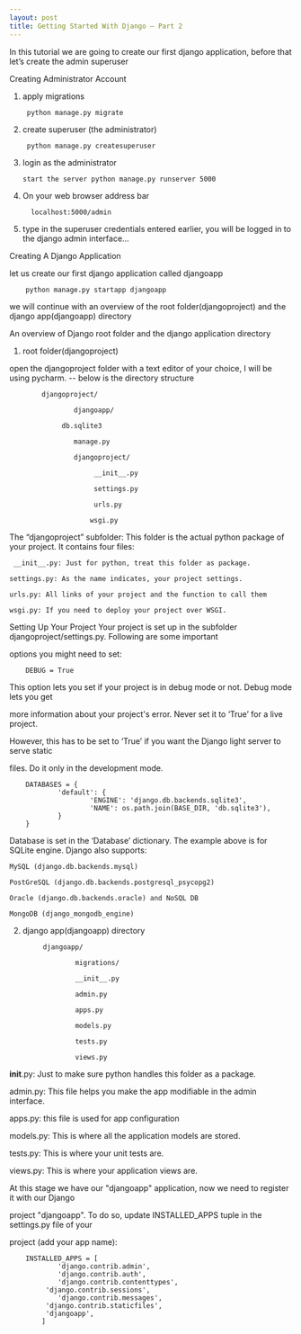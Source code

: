 ```yaml
---
layout: post
title: Getting Started With Django – Part 2
---
```



In this tutorial we are going to create our first django application, before that let’s create the admin superuser

Creating Administrator Account

1. apply migrations

		python manage.py migrate


2.  create superuser (the administrator)

		 python manage.py createsuperuser


3.  login as the administrator

		start the server python manage.py runserver 5000


4. On your web browser address bar

		 localhost:5000/admin


5.  type in the superuser credentials entered earlier, you will be logged in to the django admin interface…



Creating A Django Application


let us create our first django application called djangoapp

		python manage.py startapp djangoapp


we will continue with an overview of the root folder(djangoproject) and the django app(djangoapp) directory


An overview of Django root folder and the django application directory

1. root folder(djangoproject)

 open the djangoproject folder with a text editor of your choice, I will be using pycharm.
    -- below is the directory structure

    		djangoproject/

        			djangoapp/

       			 db.sqlite3

        			manage.py

        			djangoproject/

          				 __init__.py

          				 settings.py

           				 urls.py

           				wsgi.py

The “djangoproject” subfolder: This folder is the actual python package of your project. It contains four files:

	 __init__.py: Just for python, treat this folder as package.

 	settings.py: As the name indicates, your project settings.

 	urls.py: All links of your project and the function to call them

 	wsgi.py: If you need to deploy your project over WSGI.





Setting Up Your Project
Your project is set up in the subfolder djangoproject/settings.py. Following are some important

options you might need to set:

		DEBUG = True

This option lets you set if your project is in debug mode or not. Debug mode lets you get

more information about your project's error. Never set it to ‘True’ for a live project.

However, this has to be set to ‘True’ if you want the Django light server to serve static

files. Do it only in the development mode.

		DATABASES = {
    			'default': {
        				'ENGINE': 'django.db.backends.sqlite3',
        				'NAME': os.path.join(BASE_DIR, 'db.sqlite3'),
    			}
		}
Database is set in the ‘Database’ dictionary. The example above is for SQLite engine. Django also supports:

	MySQL (django.db.backends.mysql)

	PostGreSQL (django.db.backends.postgresql_psycopg2)

	Oracle (django.db.backends.oracle) and NoSQL DB

	MongoDB (django_mongodb_engine)



2. django app(djangoapp) directory

      		djangoapp/

          			migrations/

          			__init__.py

          			admin.py

          			apps.py

          			models.py

          			tests.py

          			views.py

__init__.py: Just to make sure python handles this folder as a package.

admin.py: This file helps you make the app modifiable in the admin interface.

apps.py: this file is used for app configuration

models.py: This is where all the application models are stored.

tests.py: This is where your unit tests are.

views.py: This is where your application views are.

At this stage we have our "djangoapp" application, now we need to register it with our Django

project "djangoapp". To do so, update INSTALLED_APPS tuple in the settings.py file of your

project (add your app name):

		INSTALLED_APPS = [
    			'django.contrib.admin',
    			'django.contrib.auth',
    			'django.contrib.contenttypes',
   			 'django.contrib.sessions',
    			'django.contrib.messages',
   			 'django.contrib.staticfiles',
   			 'djangoapp',
			]
